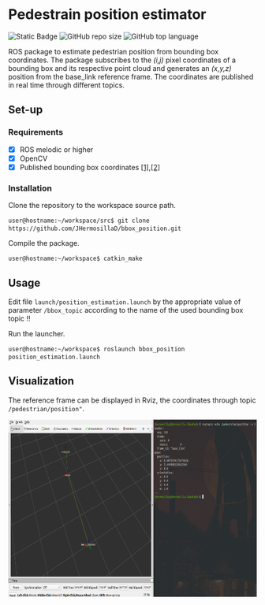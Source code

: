 # Pedestrain position estimator
![Static Badge](https://img.shields.io/badge/ros%20-%20noetic%20-blue) ![GitHub repo size](https://img.shields.io/github/repo-size/jhermosillad/bbox_position)
 ![GitHub top language](https://img.shields.io/github/languages/top/jhermosillad/bbox_position) 

ROS package to estimate pedestrian position from bounding box coordinates. The package subscribes to the _(i,j)_ pixel coordinates of a bounding box and its respective point cloud and generates an _(x,y,z)_ position from the base_link reference frame. The coordinates are published in real time through different topics.
## Set-up
### Requirements
- [x] ROS melodic or higher
- [x] OpenCV
- [x] Published bounding box coordinates [[1]](https://github.com/JHermosillaD/hog/tree/main),[[2]](https://github.com/JHermosillaD/haar_cascade)
### Installation
Clone the repository to the workspace source path.
```
user@hostname:~/workspace/src$ git clone https://github.com/JHermosillaD/bbox_position.git
```
Compile the package.
```
user@hostname:~/workspace$ catkin_make
```
## Usage
Edit file `launch/position_estimation.launch` by the appropriate value of parameter `/bbox_topic` according to the name of the used bounding box topic :bangbang:

Run the launcher.
```
user@hostname:~/workspace$ roslaunch bbox_position position_estimation.launch
```
## Visualization
The reference frame can be displayed in Rviz, the coordinates through topic `/pedestrian/position"`.

<img width="605" height="360" src="/pos-min.png"> 
